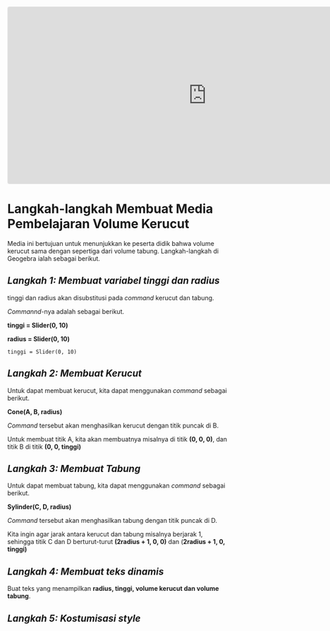 <iframe src="https://www.geogebra.org/classic/mr4nh259?embed" width="900" height="400" allowfullscreen style="border: 1px solid #e4e4e4;border-radius: 4px;" frameborder="0"></iframe>

# Langkah-langkah Membuat Media Pembelajaran Volume Kerucut

Media ini bertujuan untuk menunjukkan ke peserta didik bahwa volume kerucut sama dengan sepertiga dari volume tabung. Langkah-langkah di Geogebra ialah sebagai berikut.

## *Langkah 1: Membuat variabel tinggi dan radius*

tinggi dan radius akan disubstitusi pada *command* kerucut dan tabung.

*Commannd*-nya adalah sebagai berikut.

**tinggi = Slider(0, 10)**

**radius = Slider(0, 10)**

```
tinggi = Slider(0, 10)
```



## *Langkah 2: Membuat Kerucut*

Untuk dapat membuat kerucut, kita dapat menggunakan *command*  sebagai berikut.

**Cone(A, B, radius)**

*Command* tersebut akan menghasilkan kerucut dengan titik puncak di B.

Untuk membuat titik A, kita akan membuatnya misalnya di titik **(0, 0, 0)**, dan titik B di titik **(0, 0, tinggi)**



## *Langkah 3: Membuat Tabung*

Untuk dapat membuat tabung, kita dapat menggunakan *command* sebagai berikut.

**Sylinder(C, D, radius)**

*Command* tersebut akan menghasilkan tabung dengan titik puncak di D.

Kita ingin agar jarak antara kerucut dan tabung misalnya berjarak 1, sehingga titik C dan D berturut-turut **(2radius + 1, 0, 0)** dan (**2radius + 1, 0, tinggi)**



## *Langkah 4: Membuat teks dinamis*

Buat teks yang menampilkan **radius, tinggi, volume kerucut dan volume tabung**.



## *Langkah 5: Kostumisasi style*





